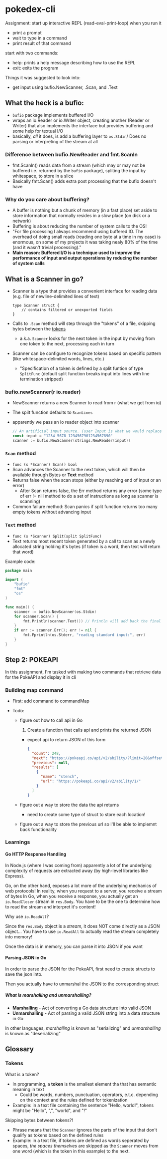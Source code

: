 # pokedex-cli

Assignment: start up interactive REPL (read-eval-print-loop) when you run it

- print a prompt
- wait to type in a command
- print result of that command

start with two commands:

- help: prints a help message describing how to use the REPL
- exit: exits the program

Things it was suggested to look into:

- get input using bufio.NewScanner, .Scan, and .Text

## What the heck is a bufio:

- `bufio` package implements buffered I/O
- wraps an io.Reader or io.Writer object, creating another (Reader or Writer) that also implements the interface but provides buffering and some help for textual I/O
- basically, _all_ it does, is add a buffering layer to `os.Stdin`/ Does no parsing or interpreting of the stream at all

### Difference between bufio.NewReader and fmt.Scanln

- fmt.Scanln() reads data from a stream (which may or may not be buffered i.e. returned by the `bufio` package), spliting the input by whitespace, to store in a slice
- Basically fmt.Scan() adds extra post processing that the bufio doesn't have

### Why do you care about buffering?

- A buffer is nothing but a chunk of memory (in a fast place) set aside to store information that normally resides in a slow place (on disk or a network)
- Buffering is about reducing the number of system calls to the OS!
- "For file processing I always recommend using buffered IO. The overhead of doing small reads (reading one byte at a time in my case) is enormous, on some of my projects it was taking nealy 80% of the time (and it wasn't trivial processing)."
- **Main reason: Buffered I/O is a technique used to improve the performance of input and output operations by reducing the number of system calls**

## What is a Scanner in go?

- Scanner is a type that provides a convenient interface for reading data (e.g. file of newline-delimited lines of text)

  ```golang
  type Scanner struct {
      // contains filtered or unexported fields
  }
  ```

- Calls to `.Scan` method will step through the "tokens" of a file, skipping bytes between the [tokens](#tokens)
  - a.k.a. `Scanner` looks for the next token in the input by moving from one token to the next, processing each in turn
- Scanner can be configure to recognize tokens based on specific pattern (like whitespace-delimited words, lines, etc.)

  - "Specification of a token is defined by a split funtion of type `SplitFunc` (default split function breaks input into lines with line termination stripped)

### bufio.newScanner(r io.reader)

- NewScanner returns a new Scanner to read from r (what we get from io)
- The spilt function defaults to `ScanLines`
- apparently we pass an io reader object into scanner

  ```go
  // An artificial input source. (user Input is what we would replace this dummy data with)
  const input = "1234 5678 1234567901234567890"
  scanner := bufio.NewScanner(strings.NewReader(input))
  ```

### `Scan` method

- `func (s *Scanner) Scan() bool`
- Scan advances the Scanner to the next token, which will then be available through Bytes or **Text** method
- Returns false when the scan stops (either by reaching end of input or an error)
  - After Scan returns false, the Err method returns any error (some type of err != nill method to do a set of instructions as long as scanner is scanning)
- Common failure method: Scan panics if split function returns too many empty tokens without advancing input

### `Text` method

- `func (s *Scanner) Split(split SplitFunc)`
- Text returns most recent token generated by a call to scan as a newly allocated string holding it's bytes (if token is a word, then text will return that word)

Example code:

```go
package main

import (
    "bufio"
    "fmt"
    "os"
)

func main() {
    scanner := bufio.NewScanner(os.Stdin)
    for scanner.Scan() {
        fmt.Println(scanner.Text()) // Println will add back the final '\n'
    }
    if err := scanner.Err(); err != nil {
        fmt.Fprintln(os.Stderr, "reading standard input:", err)
    }
}
```

## Step 2: POKEAPI

In this assignment, I'm tasked with making two commands that retrieve data for the PokeAPI and display it in cli

### Building map command

- First: add command to commandMap
- Todo:

  - figure out how to call api in Go

    1. Create a function that calls api and prints the returned JSON

    - expect api to return JSON of this form

      ```json
      {
        "count": 248,
        "next": "https://pokeapi.co/api/v2/ability/?limit=20&offset=20",
        "previous": null,
        "results": [
          {
            "name": "stench",
            "url": "https://pokeapi.co/api/v2/ability/1/"
          }
        ]
      }
      ```

  - figure out a way to store the data the api returns
    - need to create some type of struct to store each location!
  - figure out a way to store the previous url so I'll be able to implemnt back functionality

### Learnings

#### Go HTTP Response Handling

In Node.js (where I was coming from) apparently a lot of the underlying complexity of requests are extracted away (by high-level libraries like Express).

Go, on the other hand, exposes a lot more of the underlying mechanics of web protocols! In reality, when you request to a server, you receive a stream of bytes
In Go, when you receive a response, you actually get an `io.ReadCloser` stream in `res.Body`. You have to be the one to determine how to read the stream and interpret it's content!

Why use `io.ReadAll`?

Since the `res.Body` object is a _stream_, it does NOT come directly as a JSON object... You have to use `io.ReadAll` to actually read the stream completely into memory!

Once the data is in memory, you can parse it into JSON if you want

#### Parsing JSON in Go

In order to parse the JSON for the PokeAPI, first need to create structs to save the json into.

Then you actually have to unmarshal the JSON to the corresponding struct

##### What is marshalling and unmarshalling?

- **Marshalling** - Act of converting a Go data structure into valid JSON
- **Unmarshalling** - Act of parsing a valid JSON string into a data structure in Go

In other languages, _marshalling_ is known as "serializing" and _unmarshalling_ is known as "deserializing"

## Glossary

### Tokens

What is a token?

- In programming, a **token** is the smallest element tha that has semantic meaning in text
  - Could be words, numbers, punctuation, operators, e.t.c. depending on the context and the rules defined for tokenization
- Example: in a text file containing the sentence "Hello, world!", tokens might be "Hello", ",", "world", and "!"

Skipping bytes between tokens?!

- Phrase means that the `Scanner` ignores the parts of the input that don't qualify as tokens based on the defined rules
- Example: in a text file, if tokens are defined as words seperated by spaces, _the spaces themselves_ are skipped as the `Scanner` moves from one word (which is the token in this example) to the next.
